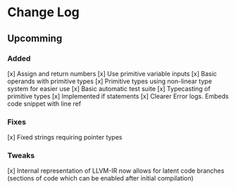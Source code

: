 # Change Log

## Upcomming

### Added
[x] Assign and return numbers
[x] Use primitive variable inputs
[x] Basic operands with primitive types
[x] Primitive types using non-linear type system for easier use
[x] Basic automatic test suite
[x] Typecasting of primitive types
[x] Implemented if statements
[x] Clearer Error logs. Embeds code snippet with line ref

### Fixes
[x] Fixed strings requiring pointer types

### Tweaks
[x] Internal representation of LLVM-IR now allows for latent code branches (sections of code which can be enabled after initial compilation)